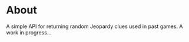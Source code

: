 # About

A simple API for returning random Jeopardy clues used in past games. A work in progress... 